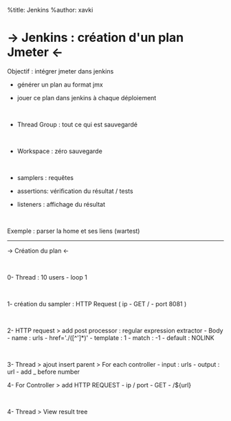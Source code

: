 %title: Jenkins
%author: xavki

-> Jenkins : création d'un plan Jmeter <-
========

Objectif : intégrer jmeter dans jenkins

* générer un plan au format jmx

* jouer ce plan dans jenkins à chaque déploiement

<br>


* Thread Group : tout ce qui est sauvegardé

<br>


* Workspace : zéro sauvegarde

<br>


* samplers : requêtes

* assertions: vérification du résultat / tests

* listeners : affichage du résultat

<br>


Exemple : parser la home et ses liens (wartest)

-----------------------------------------------------------------------------

-> Création du plan <-


<br>


0- Thread : 10 users - loop 1

<br>


1- création du sampler : HTTP Request ( ip - GET / - port 8081 )

<br>


2- HTTP request > add post processor : regular expression extractor
	- Body
	- name : urls
	- href='./([^']*)'
	- template : $1$
	- match : -1
	- default : NOLINK

<br>


3-  Thread > ajout insert parent > For each controller
	- input : urls
	- output : url
	- add _ before number

4- For Controller > add HTTP REQUEST
	- ip / port
	- GET
	- /${url}

<br>


4- Thread > View result tree
